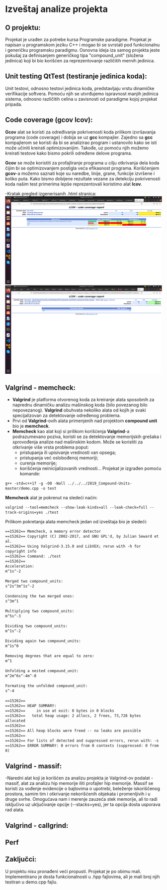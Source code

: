 # Izveštaj analize projekta

## O projektu:
Projekat je urađen za potrebe kursa Programske paradigme.
Projekat je napisan u programskom jeziku C++ i mogao bi se svrstati pod funkcionalnu i generičku programsku paradigmu.
Osnovna ideja iza samog projekta jeste pokušaj za definisanjem generičkog tipa "compound_unit" (složena jedinica) koji bi bio korišćen za reprezentovanje različitih mernih jedinica.

## Unit testing QtTest (testiranje jedinica koda):
Unit testovi, odnosno testovi jedinica koda, predstavljaju vrstu dinamičke verifikacije softvera. Pomoću njih se utvrđujemo ispravnost manjih jedinica sistema, odnosno različitih celina u zavisnosti od paradigme kojoj projekat pripada.

## Code coverage (gcov lcov):
**Gcov** alat se koristi za određivanje pokrivenosti koda prilikom izvršavanja programa (code coverage) i dobija se uz **gcc** kompajler. 
Zajedno sa **gcc** kompajlerom se koristi da bi se analizirao program i ustanovilo kako se isti može učiniti kreirati optimizovanijim. Takođe, uz pomoću njih možemo kreirati testove kako bismo pokrili određene delove programa.

**Gcov** se može koristiti za profajliranje programa u cilju otkrivanja dela koda čijim bi se optimizovanjem postigla veća efikasnost programa. Korišćenjem **gcov**-a možemo saznati 
koje su naredbe, linije, grane, funkcije izvršene i koliko puta. Kako bismo dobijene rezultate vezane za detekciju pokrivenosti koda našim test primerima lepše reprezentovali koristimo alat **lcov**.

-Kratak pregled izgenerisanih .html stranica:
![image](./screenshots/gcov_01.png)
![image](./screenshots/gcov_04.png)

## Valgrind - memcheck:
- **Valgrind** je platforma otvorenog koda za kreiranje alata sposobnih za naprednu dinamičku analizu mašinskog koda (bilo povezanog bilo nepovezanog). **Valgrind** obuhvata nekoliko alata od kojih je svaki specijalizovan za detektovanje određenog problema.
- Prvi od **Valgrind**-ovih alata primenjenih nad projektom **compound unit** bio je **memcheck**.
- **Memcheck** kao alat koji si prilikom korišćenja **Valgrind**-a podrazumevano poziva, koristi se za detektovanje memorijskih grešaka i sprovođenja analize nad mašinskim kodom. Može se koristiti za otkrivanje više vrsta problema poput:
    - pristupanja ili upisivanje vrednosti van opsega;
    - pristupanja već oslobođenoj memoriji;
    - curenja memorije;
    - korišćenja neinicijalizovanih vrednosti...
Projekat je izgrađen pomoću komande:
```
g++ -std=c++17 -g -O0 -Wall ../../../2019_Compound-Units-master/demo.cpp -o test 
```
**Memcheck** alat je pokrenut na sledeći naćin:
```
valgrind --tool=memcheck --show-leak-kinds=all --leak-check=full --track-origins=yes ./test
```
Prilikom pokretanja alata memcheck jedan od izveštaja bio je sledeći:
```
==15262== Memcheck, a memory error detector
==15262== Copyright (C) 2002-2017, and GNU GPL'd, by Julian Seward et al.
==15262== Using Valgrind-3.15.0 and LibVEX; rerun with -h for copyright info
==15262== Command: ./test
==15262== 
Acceleration:
m^1s^-2

Merged two compound_units:
s^2s^3m^1s^-2

Condensing the two merged ones:
s^3m^1

Multiplying two compound_units:
m^5s^-3

Dividing two compound_units:
m^1s^-2

Dividing again two compound_units:
m^1s^0

Removing degrees that are equal to zero:
m^1

Unfolding a nested compound_unit:
m^2m^6s^-4m^-8

Formating the unfolded compound_unit:
s^-4

==15262== 
==15262== HEAP SUMMARY:
==15262==     in use at exit: 0 bytes in 0 blocks
==15262==   total heap usage: 2 allocs, 2 frees, 73,728 bytes allocated
==15262== 
==15262== All heap blocks were freed -- no leaks are possible
==15262== 
==15262== For lists of detected and suppressed errors, rerun with: -s
==15262== ERROR SUMMARY: 0 errors from 0 contexts (suppressed: 0 from 0)
```

## Valgrind - massif:
-Naredni alat koji je korišćen za analizu projekta je Valgrind-ov podalat - massif, alat za analizu hip memorije iliti profajler hip memorije. 
Massif se koristi za vođenje evidencije o bajtovima o upotrebi, beleženje iskoriščenog prostora, samim tim i otkrivanje nekorišćenih objekata 
i promenljivih  i u druge svrhe. Omogućava nam i merenje zauzeća stek memorije, ali to radi isključivo uz uključivanje 
opcije (--stacks=yes), jer ta opcija dosta usporava rad alata.

## Valgrind - callgrind:

## Perf

## Zaključci:
U projektu nisu pronađeni veći propusti. Projekat je po obimu mali. Implementirano je dosta funkcionalnosti u .hpp fajlovima, ali je mali broj njih testiran u demo.cpp fajlu.     
